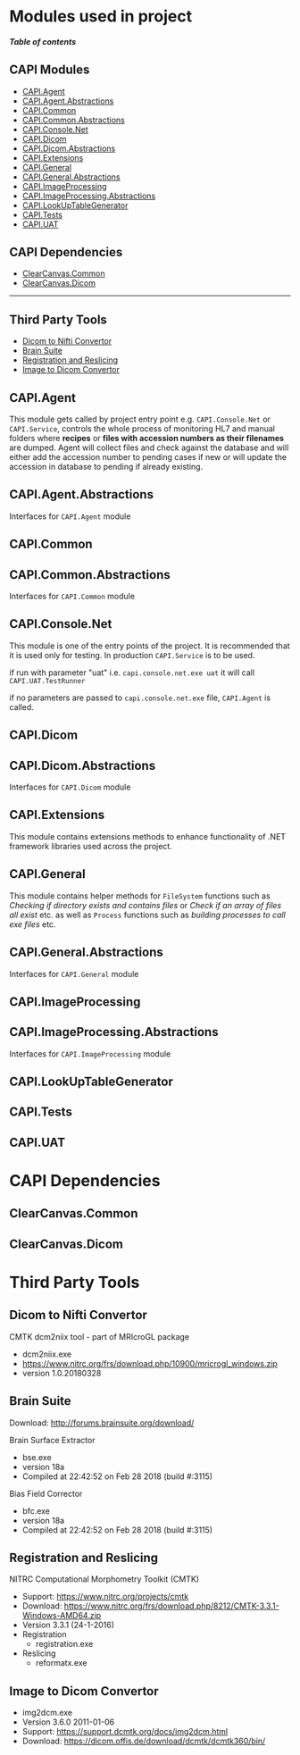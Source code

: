 # Modules used in project
#### _Table of contents_
## CAPI Modules
+ [CAPI.Agent](#CAPIAgent)
+ [CAPI.Agent.Abstractions](#CAPIAgentAbstractions)
+ [CAPI.Common](#CAPICommon)
+ [CAPI.Common.Abstractions](#CAPICommonAbstractions)
+ [CAPI.Console.Net](#CAPIConsoleNet)
+ [CAPI.Dicom](#CAPIDicom)
+ [CAPI.Dicom.Abstractions](#CAPIDicomAbstractions)
+ [CAPI.Extensions](#CAPIExtensions)
+ [CAPI.General](#CAPIGeneral)
+ [CAPI.General.Abstractions](#CAPIGeneralAbstractions)
+ [CAPI.ImageProcessing](#CAPIImageProcessing)
+ [CAPI.ImageProcessing.Abstractions](#CAPIImageProcessingAbstractions)
+ [CAPI.LookUpTableGenerator](#CAPILookUpTableGenerator)
+ [CAPI.Tests](#CAPITests)
+ [CAPI.UAT](#CAPIUAT)

## CAPI Dependencies

+ [ClearCanvas.Common](#ClearCanvasCommon)
+ [ClearCanvas.Dicom](#ClearCanvasDicom)
---
## Third Party Tools

- [Dicom to Nifti Convertor](#Dicom-to-Nifti-Convertor)
- [Brain Suite](#Brain-Suite)
- [Registration and Reslicing](#Registration-and-Reslicing)
- [Image to Dicom Convertor](#Image-to-Dicom-Convertor)



## CAPI.Agent

This module gets called by project entry point e.g. `CAPI.Console.Net` or `CAPI.Service`, controls the whole process of monitoring HL7 and manual folders where **recipes** or **files with accession numbers as their filenames** are dumped. Agent will collect files and check against the database and will either add the accession number to pending cases if new or will update the accession in database to pending if already existing.

## CAPI.Agent.Abstractions

Interfaces for `CAPI.Agent` module

## CAPI.Common
## CAPI.Common.Abstractions

Interfaces for `CAPI.Common` module

## CAPI.Console.Net

This module is one of the entry points of the project. It is recommended that it is used only for testing. In production `CAPI.Service` is to be used. 

if run with parameter "uat" i.e. `capi.console.net.exe uat` it will call `CAPI.UAT.TestRunner`

if no parameters are passed to `capi.console.net.exe` file, `CAPI.Agent` is called.

## CAPI.Dicom
## CAPI.Dicom.Abstractions

Interfaces for `CAPI.Dicom` module

## CAPI.Extensions

This module contains extensions methods to enhance functionality of .NET framework libraries used across the project.

## CAPI.General

This module contains helper methods for `FileSystem` functions such as _Checking if directory exists and contains files_ or _Check if an array of files all exist_ etc. as well as `Process` functions such as _building  processes to call exe files_ etc.

## CAPI.General.Abstractions

Interfaces for `CAPI.General` module

## CAPI.ImageProcessing
## CAPI.ImageProcessing.Abstractions

Interfaces for `CAPI.ImageProcessing` module

## CAPI.LookUpTableGenerator
## CAPI.Tests
## CAPI.UAT

# CAPI Dependencies
## ClearCanvas.Common
## ClearCanvas.Dicom

# Third Party Tools

## Dicom to Nifti Convertor

CMTK dcm2niix tool - part of MRIcroGL package

- dcm2niix.exe
- https://www.nitrc.org/frs/download.php/10900/mricrogl_windows.zip
- version 1.0.20180328

## Brain Suite

Download: http://forums.brainsuite.org/download/

Brain Surface Extractor

- bse.exe
- version 18a
- Compiled at 22:42:52 on Feb 28 2018 (build #:3115)

Bias Field Corrector

- bfc.exe
- version 18a
- Compiled at 22:42:52 on Feb 28 2018 (build #:3115)

## Registration and Reslicing

NITRC Computational Morphometry Toolkit (CMTK)
- Support: https://www.nitrc.org/projects/cmtk
- Download: https://www.nitrc.org/frs/download.php/8212/CMTK-3.3.1-Windows-AMD64.zip
- Version 3.3.1 (24-1-2016)
- Registration
  - registration.exe
- Reslicing
  - reformatx.exe

## Image to Dicom Convertor

- img2dcm.exe
- Version 3.6.0 2011-01-06
- Support: https://support.dcmtk.org/docs/img2dcm.html
- Download: https://dicom.offis.de/download/dcmtk/dcmtk360/bin/

